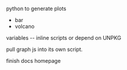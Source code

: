 
python to generate plots
- bar
- volcano



variables -- inline scripts or depend on UNPKG


pull graph js into its own script.


finish docs homepage
